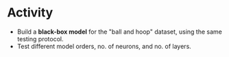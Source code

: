 # Activity

* Build a **black-box model** for the "ball and hoop" dataset, using the same testing protocol.
* Test different model orders, no. of neurons, and no. of layers.
